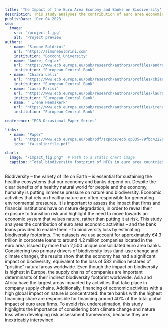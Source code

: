```yaml
---
title: 'The Impact of the Euro Area Economy and Banks on Biodiversity'
description: This study analyses the contribution of euro area economic activities – and the bank loans provided to enable them – to biodiversity loss by estimating biodiversity footprints
publishDate: 'Dec 04 2023'
seo:
  image:
    src: '/project-1.jpg'
    alt: 'Project preview'
authors:
  - name: "Simone Boldrini"
    url: "https://simoneboldrini.com"
    institution: "Bocconi University"
  - name: "Andrej Ceglar"
    url: "https://www.ecb.europa.eu/pub/research/authors/profiles/andrej-ceglar.en.html"
    institution: "European Central Bank"
  - name: "Chiara Lelli"
    url: "https://www.ecb.europa.eu/pub/research/authors/profiles/chiara-lelli.en.html"
    institution: "European Central Bank"
  - name: "Laura Parisi"
    url: "https://www.ecb.europa.eu/pub/research/authors/profiles/laura-parisi.en.html"
    institution: "European Central Bank"
  - name: " Irene Heemskerk"
    url: "https://www.ecb.europa.eu/pub/research/authors/profiles/irene-heemskerk.en.html"
    institution: "European Central Bank"      

conference: "ECB Occasional Paper Series"

links:
  - name: "Paper"
    url: "https://www.ecb.europa.eu/pub/pdf/scpops/ecb.op335~79fbc42228.it.pdf?e0811f3c6688da05df37d40aa78a84b9"
    icon: "fa-solid:file-pdf"

chart:
  image: "/impact_fig.png"  # Path to a static chart image
  caption: "Total biodiversity footprint of NFCs in euro area countries and sectors"
---
```


Biodiversity – the variety of life on Earth – is essential for sustaining the healthy
ecosystems that our economy and banks depend on. Despite the clear benefits of a
healthy natural world for people and the economy, humanity is putting immense
pressure on nature and biodiversity. Economic activities that rely on healthy nature
are often responsible for generating environmental pressures. It is important to
assess the impact that firms and financial institutions have on nature degradation, in
order to reveal their exposure to transition risk and highlight the need to move
towards an economic system that values nature, rather than putting it at risk. This
study analyses the contribution of euro area economic activities – and the bank
loans provided to enable them – to biodiversity loss by estimating biodiversity
footprints. The datasets we use account for approximately €4.3 trillion in corporate
loans to around 4.2 million companies located in the euro area, issued by more than
2,500 unique consolidated euro area banks. Considering two primary drivers of
biodiversity loss (land-use change and climate change), the results show that the
economy has had a significant impact on biodiversity, equivalent to the loss of 582
million hectares of “pristine” natural areas worldwide. Even though the impact on
biodiversity is highest in Europe, the supply chains of companies are important
determinants of their indirect biodiversity footprint worldwide. Asia and Africa have
the largest areas impacted by activities that take place in company supply chains.
Additionally, financing of economic activities with a high global impact on nature is
concentrated: the ten banks with the highest financing share are responsible for
financing around 40% of the total global impact of euro area firms. To avoid risk
underestimation, this study highlights the importance of considering both climate
change and nature loss when developing risk assessment frameworks, because they
are inextricably intertwined.

